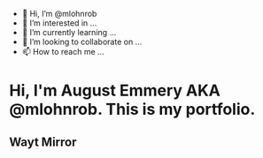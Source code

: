 - 👋 Hi, I’m @mlohnrob
- 👀 I’m interested in ...
- 🌱 I’m currently learning ...
- 💞️ I’m looking to collaborate on ...
- 📫 How to reach me ...

<!---
mlohnrob/mlohnrob is a ✨ special ✨ repository because its `README.md` (this file) appears on your GitHub profile.
You can click the Preview link to take a look at your changes.
--->

# Hi, I'm August Emmery AKA @mlohnrob. This is my portfolio.

## Wayt Mirror
